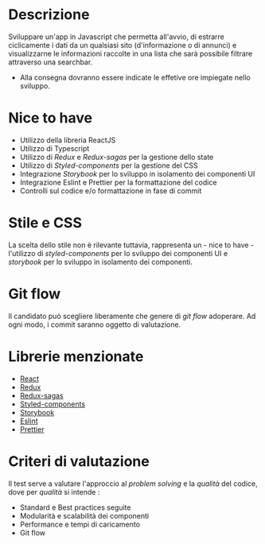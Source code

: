 # Descrizione

Sviluppare un'app in Javascript che permetta all'avvio, di estrarre ciclicamente i dati da un qualsiasi sito (d'informazione o di annunci) e visualizzarne le informazioni raccolte in una lista che sarà possibile filtrare attraverso una searchbar.

- Alla consegna dovranno essere indicate le effetive ore impiegate nello sviluppo.

# Nice to have

- Utilizzo della libreria ReactJS
- Utilizzo di Typescript
- Utilizzo di _Redux_ e _Redux-sagas_ per la gestione dello state
- Utilizzo di _Styled-components_ per la gestione del CSS
- Integrazione _Storybook_ per lo sviluppo in isolamento dei componenti UI
- Integrazione Eslint e Prettier per la formattazione del codice
- Controlli sul codice e/o formattazione in fase di commit

# Stile e CSS

La scelta dello stile non è rilevante tuttavia, rappresenta un - nice to have - l'utilizzo di _styled-components_ per lo sviluppo dei componenti UI e _storybook_ per lo sviluppo in isolamento dei componenti.

# Git flow

Il candidato può scegliere liberamente che genere di _git flow_ adoperare. Ad ogni modo, i commit saranno oggetto di valutazione. 

# Librerie menzionate

- [React](https://reactjs.org)
- [Redux](https://redux.js.org)
- [Redux-sagas](https://redux-saga.js.org)
- [Styled-components](https://www.styled-components.com)
- [Storybook](https://storybook.js.org)
- [Eslint](https://eslint.org)
- [Prettier](https://prettier.io)

# Criteri di valutazione

Il test serve a valutare l'approccio al _problem solving_ e la _qualità_ del codice, dove per _qualità_ si intende :

- Standard e Best practices seguite
- Modularità e scalabilità dei componenti 
- Performance e tempi di caricamento
- Git flow
